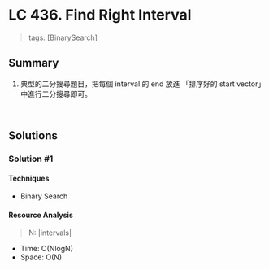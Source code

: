 # LC 436. Find Right Interval
> tags: [BinarySearch]

## Summary
1.  典型的二分搜尋題目，把每個 interval 的 end 放進
    「排序好的 start vector」中進行二分搜尋即可。
<br>

## Solutions
### Solution #1
#### Techniques
- Binary Search

#### Resource Analysis
> N: |intervals|
- Time: O(NlogN)
- Space: O(N)
